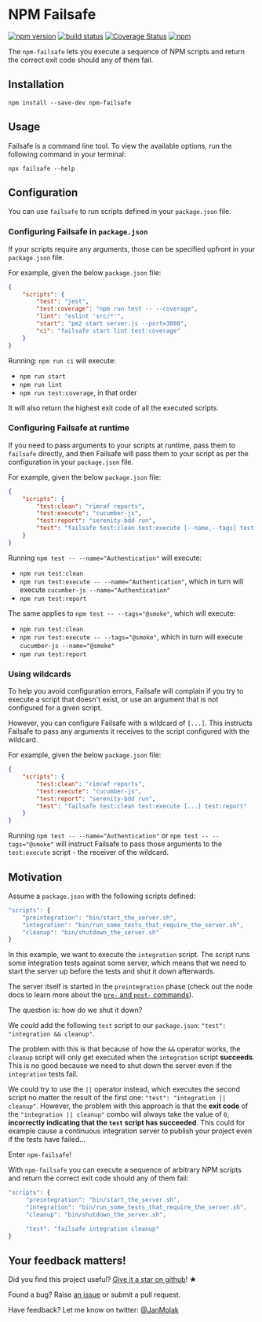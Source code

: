 # NPM Failsafe

[![npm version][npm-version-image]][npm-version-url]
[![build status][actions-image]][actions-url]
[![Coverage Status](https://coveralls.io/repos/github/jan-molak/npm-failsafe/badge.svg?branch=main)](https://coveralls.io/github/jan-molak/npm-failsafe?branch=main)
[![npm][npm-stats-image]][npm-stats-url]

[actions-image]: https://github.com/jan-molak/npm-failsafe/workflows/Main/badge.svg
[actions-url]: https://github.com/jan-molak/npm-failsafe/actions
[npm-stats-image]: https://img.shields.io/npm/dm/npm-failsafe.svg?style=flat
[npm-stats-url]: https://npm-stat.com/charts.html?package=npm-failsafe
[npm-version-image]: https://badge.fury.io/js/npm-failsafe.svg
[npm-version-url]: https://badge.fury.io/js/npm-failsafe

The `npm-failsafe` lets you execute a sequence of NPM scripts and return the correct exit code
should any of them fail.

## Installation

```
npm install --save-dev npm-failsafe
```

## Usage

Failsafe is a command line tool. To view the available options, run the following command in your terminal:
```
npx failsafe --help
```

## Configuration

You can use `failsafe` to run scripts defined in your `package.json` file.

### Configuring Failsafe in `package.json`

If your scripts require any arguments, those can be specified upfront in your `package.json` file.

For example, given the below `package.json` file:

```json
{
    "scripts": {
        "test": "jest",
        "test:coverage": "npm run test -- --coverage",
        "lint": "eslint 'src/*'",
        "start": "pm2 start server.js --port=3000",
        "ci": "failsafe start lint test:coverage"
    }
}
```

Running: `npm run ci` will execute:
- `npm run start`
- `npm run lint`
- `npm run test:coverage`, in that order

It will also return the highest exit code of all the executed scripts.

### Configuring Failsafe at runtime

If you need to pass arguments to your scripts at runtime, pass them to `failsafe` directly, and then Failsafe will pass them 
to your script as per the configuration in your `package.json` file.

For example, given the below `package.json` file:
```json
{
    "scripts": {
        "test:clean": "rimraf reports",
        "test:execute": "cucumber-js",
        "test:report": "serenity-bdd run",
        "test": "failsafe test:clean test:execute [--name,--tags] test:report"
    }
}
```

Running `npm test -- --name="Authentication"` will execute:
- `npm run test:clean`
- `npm run test:execute -- --name="Authentication"`, which in turn will execute `cucumber-js --name="Authentication"`
- `npm run test:report`

The same applies to `npm test -- --tags="@smoke"`, which will execute:
- `npm run test:clean`
- `npm run test:execute -- --tags="@smoke"`, which in turn will execute `cucumber-js --name="@smoke"`
- `npm run test:report`

### Using wildcards

To help you avoid configuration errors, Failsafe will complain if you try to execute a script that doesn't exist,
or use an argument that is not configured for a given script. 

However, you can configure Failsafe with a wildcard of `[...]`. This instructs Failsafe to pass any arguments
it receives to the script configured with the wildcard.


For example, given the below `package.json` file:
```json
{
    "scripts": {
        "test:clean": "rimraf reports",
        "test:execute": "cucumber-js",
        "test:report": "serenity-bdd run",
        "test": "failsafe test:clean test:execute [...] test:report"
    }
}
```

Running `npm test -- --name="Authentication"` or `npm test -- --tags="@smoke"` will instruct Failsafe to pass
those arguments to the `test:execute` script - the receiver of the wildcard.

## Motivation

Assume a `package.json` with the following scripts defined:

```js
"scripts": {
    "preintegration": "bin/start_the_server.sh",
    "integration": "bin/run_some_tests_that_require_the_server.sh",
    "cleanup": "bin/shutdown_the_server.sh"
}
```

In this example, we want to execute the `integration` script.
The script runs some integration tests against some server,
which means that we need to start the server up before the tests and shut it
down afterwards.

The server itself is started in the `preintegration` phase
(check out the node docs to learn more about the
[`pre-` and `post-` commands](https://docs.npmjs.com/misc/scripts)).

The question is: how do we shut it down?

We _could_ add the following `test` script to our `package.json`:
`"test": "integration && cleanup"`.

The problem with this is that because of how the `&&` operator works, the `cleanup` script
will only get executed when the `integration` script **succeeds**. This is no good because we need
to shut down the server even if the `integration` tests fail.

We could try to use the `||` operator instead, which executes the second script no matter the result
of the first one: `"test": "integration || cleanup"`.
However, the problem with this approach is that the **exit code** of the `"integration || cleanup"`
combo will always take the value of `0`, **incorrectly indicating that the `test` script has succeeded**.
This could for example cause a continuous integration server to publish
your project even if the tests have failed...

Enter `npm-failsafe`!

With `npm-failsafe` you can execute a sequence of arbitrary NPM scripts and return the correct exit code
should any of them fail:

```js
"scripts": {
     "preintegration": "bin/start_the_server.sh",
     "integration": "bin/run_some_tests_that_require_the_server.sh",
     "cleanup": "bin/shutdown_the_server.sh",

     "test": "failsafe integration cleanup"
}
```

## Your feedback matters!

Did you find this project useful? [Give it a star on github](https://github.com/jan-molak/npm-failsafe)! &#9733;

Found a bug? Raise [an issue](https://github.com/jan-molak/npm-failsafe/issues?state=open)
or submit a pull request.

Have feedback? Let me know on twitter: [@JanMolak](https://twitter.com/JanMolak)
